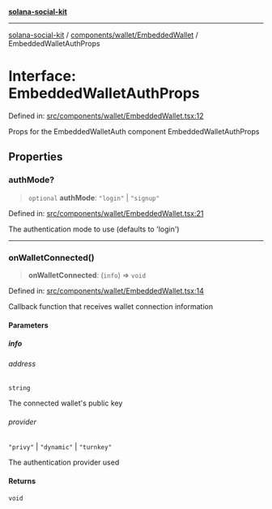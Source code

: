 [**solana-social-kit**](../../../../README.md)

***

[solana-social-kit](../../../../README.md) / [components/wallet/EmbeddedWallet](../README.md) / EmbeddedWalletAuthProps

# Interface: EmbeddedWalletAuthProps

Defined in: [src/components/wallet/EmbeddedWallet.tsx:12](https://github.com/SendArcade/solana-social-starter/blob/03568260ca96ed63f77049843c721de1cb011893/src/components/wallet/EmbeddedWallet.tsx#L12)

Props for the EmbeddedWalletAuth component
 EmbeddedWalletAuthProps

## Properties

### authMode?

> `optional` **authMode**: `"login"` \| `"signup"`

Defined in: [src/components/wallet/EmbeddedWallet.tsx:21](https://github.com/SendArcade/solana-social-starter/blob/03568260ca96ed63f77049843c721de1cb011893/src/components/wallet/EmbeddedWallet.tsx#L21)

The authentication mode to use (defaults to 'login')

***

### onWalletConnected()

> **onWalletConnected**: (`info`) => `void`

Defined in: [src/components/wallet/EmbeddedWallet.tsx:14](https://github.com/SendArcade/solana-social-starter/blob/03568260ca96ed63f77049843c721de1cb011893/src/components/wallet/EmbeddedWallet.tsx#L14)

Callback function that receives wallet connection information

#### Parameters

##### info

###### address

`string`

The connected wallet's public key

###### provider

`"privy"` \| `"dynamic"` \| `"turnkey"`

The authentication provider used

#### Returns

`void`
